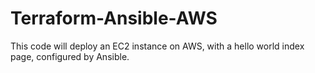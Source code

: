 # Terraform-Ansible-AWS
This code will deploy an EC2 instance on AWS, with a hello world index page, configured by Ansible.
